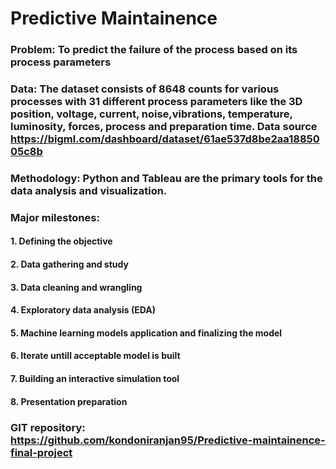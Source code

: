 # Predictive Maintainence
### Problem: To predict the failure of the process based on its process parameters
### Data: The dataset consists of 8648 counts for various processes with 31 different process parameters like the 3D position, voltage, current, noise,vibrations, temperature, luminosity, forces, process and preparation time. Data source https://bigml.com/dashboard/dataset/61ae537d8be2aa1885005c8b
### Methodology: Python and Tableau are the primary tools for the data analysis and visualization.
### Major milestones:
#### 1. Defining the objective 
#### 2. Data gathering and study
#### 3. Data cleaning and wrangling 
#### 4. Exploratory data analysis (EDA)
#### 5. Machine learning models application and finalizing the model
#### 6. Iterate untill acceptable model is built
#### 7. Building an interactive simulation tool
#### 8. Presentation preparation
### GIT repository: https://github.com/kondoniranjan95/Predictive-maintainence-final-project
